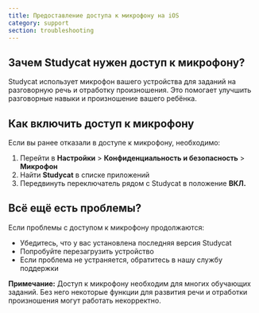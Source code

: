 ```yaml
---
title: Предоставление доступа к микрофону на iOS
category: support 
section: troubleshooting
---
```

## Зачем Studycat нужен доступ к микрофону?

Studycat использует микрофон вашего устройства для заданий на разговорную речь и отработку произношения. Это помогает улучшить разговорные навыки и произношение вашего ребёнка.

## Как включить доступ к микрофону

Если вы ранее отказали в доступе к микрофону, необходимо:

1. Перейти в **Настройки** > **Конфиденциальность и безопасность** > **Микрофон**
2. Найти **Studycat** в списке приложений
3. Передвинуть переключатель рядом с Studycat в положение **ВКЛ.**

## Всё ещё есть проблемы?

Если проблемы с доступом к микрофону продолжаются:

* Убедитесь, что у вас установлена последняя версия Studycat
* Попробуйте перезагрузить устройство
* Если проблема не устраняется, обратитесь в нашу службу поддержки

**Примечание:** Доступ к микрофону необходим для многих обучающих заданий. Без него некоторые функции для развития речи и отработки произношения могут работать некорректно.